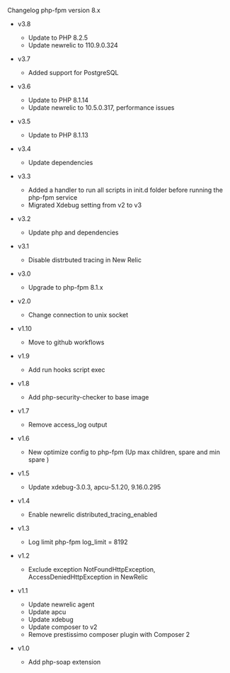 Changelog php-fpm version 8.x

* v3.8
	* Update to PHP 8.2.5
	* Update newrelic to 110.9.0.324

* v3.7
	* Added support for PostgreSQL
	
* v3.6
	* Update to PHP 8.1.14
	* Update newrelic to 10.5.0.317, performance issues

* v3.5
	* Update to PHP 8.1.13

* v3.4
	* Update dependencies

* v3.3
	* Added a handler to run all scripts in init.d folder before running the php-fpm service
	* Migrated Xdebug setting from v2 to v3

* v3.2
	* Update php and dependencies

* v3.1
	* Disable distrbuted tracing in New Relic

* v3.0
	* Upgrade to php-fpm 8.1.x

* v2.0
	* Change connection to unix socket

* v1.10
	* Move to github workflows

* v1.9
	* Add run hooks script exec

* v1.8
	* Add php-security-checker to base image

* v1.7
	* Remove access_log output

* v1.6
	* New optimize config to php-fpm (Up max children, spare and min spare )

* v1.5
	* Update xdebug-3.0.3, apcu-5.1.20, 9.16.0.295

* v1.4
	* Enable newrelic distributed_tracing_enabled

* v1.3
	* Log limit php-fpm log_limit = 8192 

* v1.2
	* Exclude exception NotFoundHttpException, AccessDeniedHttpException in NewRelic

* v1.1
	* Update newrelic agent
	* Update apcu
	* Update xdebug
	* Update composer to v2
	* Remove prestissimo composer plugin with Composer 2

* v1.0
	* Add php-soap extension